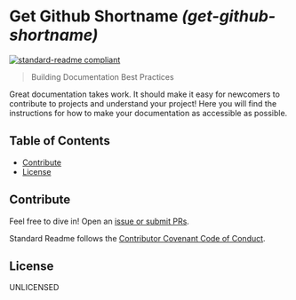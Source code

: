 # Get Github Shortname _(get-github-shortname)_
[![standard-readme compliant](https://img.shields.io/badge/readme%20style-standard-brightgreen.svg?style=flat-square)](https://github.com/RichardLitt/standard-readme)

> Building Documentation Best Practices

Great documentation takes work. It should make it easy for newcomers to contribute to projects and understand your project! Here you will find the instructions for how to make your documentation as accessible as possible.

## Table of Contents
* [Contribute](https://github.com/RichardLitt/get-github-shortname#contribute)
* [License](https://github.com/RichardLitt/get-github-shortname#license)


## Contribute
Feel free to dive in! Open an [issue or submit PRs](https://github.com/RichardLitt/get-github-shortname/issues/new).

Standard Readme follows the [Contributor Covenant Code of Conduct](http://contributor-covenant.org/version/1/3/0/).

## License
UNLICENSED

